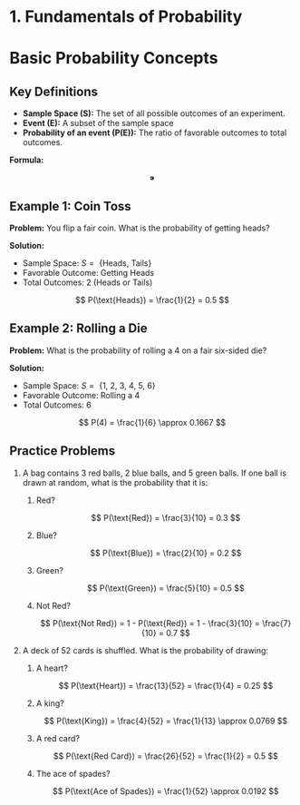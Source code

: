 # 1. Fundamentals of Probability

# Basic Probability Concepts

## Key Definitions

- **Sample Space (S):** The set of all possible outcomes of an experiment.
- **Event (E):** A subset of the sample space
- **Probability of an event (P(E)):** The ratio of favorable outcomes to total outcomes.

**Formula:** 

$$
⁍
$$

## Example 1: Coin Toss

**Problem:** You flip a fair coin. What is the probability of getting heads?

**Solution:**

- Sample Space: $S = \text{ \{Heads, Tails\} }$
- Favorable Outcome: Getting Heads
- Total Outcomes: 2 (Heads or Tails)

$$
P(\text{Heads}) = \frac{1}{2} = 0.5
$$

## Example 2: Rolling a Die

**Problem:** What is the probability of rolling a 4 on a fair six-sided die?

**Solution:** 

- Sample Space: $S = \text{ \{1, 2, 3, 4, 5, 6\}}$
- Favorable Outcome: Rolling a 4
- Total Outcomes: 6

$$
P(4) = \frac{1}{6} \approx 0.1667
$$

## Practice Problems

1. A bag contains 3 red balls, 2 blue balls, and 5 green balls. If one ball is drawn at random, what is the probability that it is:
    1. Red?
        
        $$
        P(\text{Red}) = \frac{3}{10} = 0.3
        $$
        
    2. Blue?
        
        $$
        P(\text{Blue}) = \frac{2}{10} = 0.2
        $$
        
    3. Green?
        
        $$
        P(\text{Green}) = \frac{5}{10} = 0.5
        $$
        
    4. Not Red?
        
        $$
        P(\text{Not Red}) = 1 - P(\text{Red}) = 1 - \frac{3}{10} = \frac{7}{10} = 0.7
        $$
        
2. A deck of 52 cards is shuffled. What is the probability of drawing:
    1. A heart?
        
        $$
        P(\text{Heart}) = \frac{13}{52} = \frac{1}{4} = 0.25
        $$
        
    2. A king?
        
        $$
        P(\text{King}) = \frac{4}{52} = \frac{1}{13} \approx 0.0769
        $$
        
    3. A red card?
        
        $$
        P(\text{Red Card}) = \frac{26}{52} = \frac{1}{2} = 0.5
        $$
        
    4. The ace of spades?
        
        $$
        P(\text{Ace of Spades}) = \frac{1}{52} \approx 0.0192
        $$